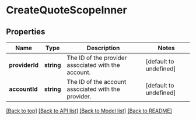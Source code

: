 # CreateQuoteScopeInner

## Properties

|Name | Type | Description | Notes|
|------------ | ------------- | ------------- | -------------|
|**providerId** | **string** | The ID of the provider associated with the account. | [default to undefined]|
|**accountId** | **string** | The ID of the account associated with the provider. | [default to undefined]|




[[Back to top]](#) [[Back to API list]](../../README.md#documentation-for-api-endpoints) [[Back to Model list]](../../README.md#documentation-for-models) [[Back to README]](../../README.md)
